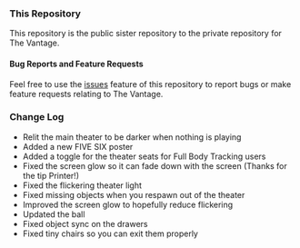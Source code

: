 ### This Repository
This repository is the public sister repository to the private repository for The Vantage.

#### Bug Reports and Feature Requests
Feel free to use the [issues](https://github.com/owlboy/vantage-public/issues) feature of this repository to report bugs or make feature requests relating to The Vantage.

### Change Log 
* Relit the main theater to be darker when nothing is playing
* Added a new FIVE SIX poster
* Added a toggle for the theater seats for Full Body Tracking users
* Fixed the screen glow so it can fade down with the screen (Thanks for the tip Printer!)
* Fixed the flickering theater light
* Fixed missing objects when you respawn out of the theater
* Improved the screen glow to hopefully reduce flickering
* Updated the ball
* Fixed object sync on the drawers
* Fixed tiny chairs so you can exit them properly
